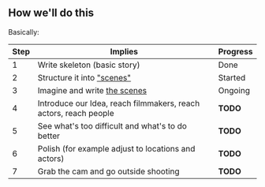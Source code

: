 ## How we'll do this

Basically:

| Step | Implies                                                                                               |   Progress  |
|------|-------------------------------------------------------------------------------------------------------|-------------|
| 1    | Write skeleton (basic story)                                                         | Done|
| 2    | Structure it into ["scenes"](https://github.com/EntrepreneursWithPureIntentions/future/blob/master/structure.md)| Started|
| 3    | Imagine and write [the scenes](https://github.com/EntrepreneursWithPureIntentions/future/tree/master/scenes)| Ongoing       |
| 4    | Introduce our Idea, reach filmmakers, reach actors, reach people                                      | __TODO__    |
| 5    | See what's too difficult and what's to do better                                                       | __TODO__    |
| 6    | Polish (for example adjust to locations and actors)                                                   | __TODO__    |
| 7    | Grab the cam and go outside shooting                                                                  | __TODO__    |

